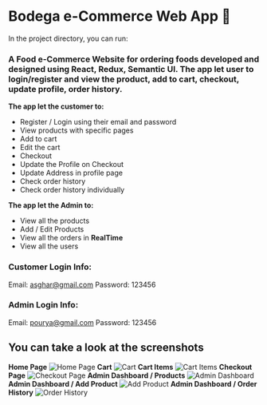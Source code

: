 # Bodega e-Commerce Web App 🤩

In the project directory, you can run:

### A Food e-Commerce Website for ordering foods developed and designed using React, Redux, Semantic UI. The app let user to login/register and view the product, add to cart, checkout, update profile, order history.

**The app let the customer to:**
* Register / Login using their email and password
* View products with specific pages
* Add to cart
* Edit the cart
* Checkout
* Update the Profile on Checkout
* Update Address in profile page
* Check order history
* Check order history individually

**The app let the Admin to:**
* View all the products
* Add / Edit Products
* View all the orders in **RealTime** 
* View all the users

### Customer Login Info:
Email: asghar@gmail.com
Password: 123456

### Admin Login Info:
Email: pourya@gmail.com
Password: 123456

## You can take a look at the screenshots
**Home Page**
![Home Page](https://imgur.com/HA2IV0q)
**Cart**
![Cart](https://imgur.com/U9tHg5C)
**Cart Items**
![Cart Items](https://imgur.com/8cjkW3a)
**Checkout Page**
![Checkout Page](https://imgur.com/HA2IV0q)
**Admin Dashboard / Products**
![Admin Dashboard](https://imgur.com/ByxLSHs)
**Admin Dashboard / Add Product**
![Add Product](https://imgur.com/o6hboMU)
**Admin Dashboard / Order History**
![Order History](https://imgur.com/5ST96zo)
